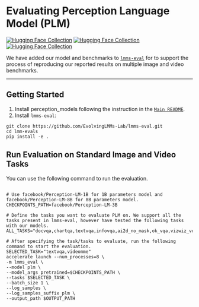 # Evaluating Perception Language Model (PLM)

[![Hugging Face Collection](https://img.shields.io/badge/%F0%9F%A4%97%20PLM&#160;1B-Model-blue)](https://huggingface.co/facebook/Perception-LM-1B)
[![Hugging Face Collection](https://img.shields.io/badge/%F0%9F%A4%97%20PLM&#160;3B-Model-blue)](https://huggingface.co/facebook/Perception-LM-3B)
[![Hugging Face Collection](https://img.shields.io/badge/%F0%9F%A4%97%20PLM&#160;8B-Model-blue)](https://huggingface.co/facebook/Perception-LM-8B) 

We have added our model and benchmarks to [`lmms-eval`](https://github.com/EvolvingLMMs-Lab/lmms-eval/blob/main/lmms_eval/models/simple/plm.py) for to support the process of reproducing our reported results on multiple image and video benchmarks.

---

## Getting Started
1. Install perception_models following the instruction in the [`Main README`](../../../README.md).
2. Install `lmms-eval`:
```
git clone https://github.com/EvolvingLMMs-Lab/lmms-eval.git
cd lmm-evals
pip install -e .
```

## Run Evaluation on Standard Image and Video Tasks
You can use the following command to run the evaluation.

```shell

# Use facebook/Perception-LM-1B for 1B parameters model and facebook/Perception-LM-8B for 8B parameters model.
CHECKPOINTS_PATH=facebook/Perception-LM-3B

# Define the tasks you want to evaluate PLM on. We support all the tasks present in lmms-eval, however have tested the following tasks with our models.
ALL_TASKS="docvqa,chartqa,textvqa,infovqa,ai2d_no_mask,ok_vqa,vizwiz_vqa,mme,realworldqa,pope,mmmu,ocrbench,coco_karpathy_val,nocaps,vqav2_val,mvbench,videomme,vatex_test,egoschema,egoschema_subset,mlvu_dev,tempcompass_multi_choice,perceptiontest_val_mc,perceptiontest_test_mc"

# After specifying the task/tasks to evaluate, run the following command to start the evaluation.
SELECTED_TASK="textvqa,videomme"
accelerate launch --num_processes=8 \
-m lmms_eval \
--model plm \
--model_args pretrained=$CHECKPOINTS_PATH \
--tasks $SELECTED_TASK \
--batch_size 1 \
--log_samples \
--log_samples_suffix plm \
--output_path $OUTPUT_PATH
```
